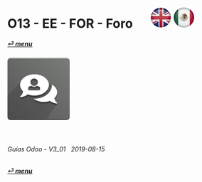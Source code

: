 # O13 - EE - FOR - Foro &nbsp;&nbsp;&nbsp;&nbsp; [![en-uk](/doc/img/flg/en-uk-flg-btn-sml.png)](/en-uk/o13/ee/for/en-uk-o13-ee-for-forum-guides.md) [ ![es-mx](/doc/img/flg/es-mx-flg-btn-sml.png)](/es-mx/o13/ee/for/es-mx-o13-ee-for-forum-guides.md)
#### [_&#x23CE; menu_](/es-mx/o13/ee/es-mx-o13-ee-guides-menu.md "Regresar al menú de EE")  
### ![for](/doc/img/app/big/for.png)
[ⱽ¹²³⁴⁵⁶⁷⁸⁹⁰⁻]: # (ⱽ¹²³⁴⁵⁶⁷⁸⁹⁰⁻)

<br>

###### Guías Odoo - V3_01 &nbsp; 2019-08-15  
**[_&#x23CE; menu_](/es-mx/o13/ee/es-mx-o13-ee-guides-menu.md)**  
